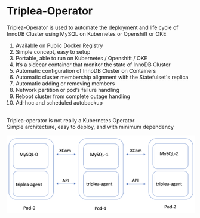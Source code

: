 # Triplea-Operator
Triplea-Operator is used to automate the deployment and life cycle of InnoDB Cluster using MySQL on Kubernetes or Openshift or OKE </br>
1. Available on Public Docker Registry
2. Simple concept, easy to setup
3. Portable, able to run on Kubernetes / Openshift / OKE
4. It’s a sidecar container that monitor the state of InnoDB Cluster
5. Automatic configuration of InnoDB Cluster on Containers
6. Automatic cluster membership alignment with the Statefulset's replica
7. Automatic adding or removing members 
8. Network partition or pod’s failure handling
9. Reboot cluster from complete outage handling
10. Ad-hoc and scheduled autobackup 
</br> 
Triplea-operator is not really a Kubernetes Operator </br>
Simple architecture, easy to deploy, and with minimum dependency </br>

![Image of Yaktocat](https://github.com/tripplea-sg/innodb-cluster-operator/blob/main/Triplea-architecture.png)
